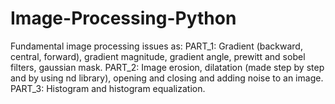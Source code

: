 # Image-Processing-Python
Fundamental image processing issues as: 
PART_1: Gradient (backward, central, forward), gradient magnitude, gradient angle, prewitt and sobel filters, gaussian mask.
PART_2: Image erosion, dilatation (made step by step and by using nd library), opening and closing and adding noise to an image.
PART_3: Histogram and histogram equalization.
